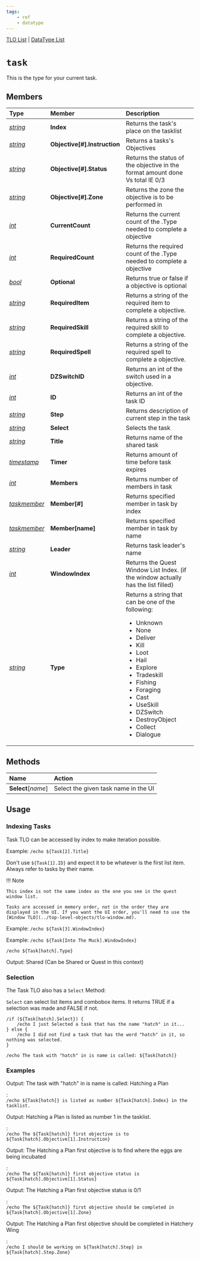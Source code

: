 ```yaml
---
tags:
    - ref
    - datatype
---
```

[TLO List](../top-level-objects/tlo-list.md) | [DataType List](../data-types/datatype-list.md)
# `task`

This is the type for your current task.

## Members

| **Type** | **Member** | **Description** |
| :--- | :--- | :--- |
| [_string_](datatype-string.md) | **Index** | Returns the task&apos;s place on the tasklist |
| [_string_](datatype-string.md) | **Objective[#].Instruction** | Returns a tasks&apos;s Objectives |
| [_string_](datatype-string.md) | **Objective[#].Status** | Returns the status of the objective in the format amount done Vs total IE 0/3 |      
| [_string_](datatype-string.md) | **Objective[#].Zone** | Returns the zone the objective is to be performed in |
| [_int_](datatype-int.md) | **CurrentCount** | Returns the current count of the .Type needed to complete a objective |
| [_int_](datatype-int.md) | **RequiredCount** | Returns the required count of the .Type needed to complete a objective |
| [_bool_](datatype-bool.md) | **Optional** | Returns true or false if a objective is optional |
| [_string_](datatype-string.md) | **RequiredItem** | Returns a string of the required item to complete a objective.|
| [_string_](datatype-string.md) | **RequiredSkill** | Returns a string of the required skill to complete a objective.|
| [_string_](datatype-string.md) | **RequiredSpell** | Returns a string of the required spell to complete a objective.|
| [_int_](datatype-int.md) | **DZSwitchID** | Returns an int of the switch used in a objective.|
| [_int_](datatype-int.md) | **ID** | Returns an int of the task ID|
| [_string_](datatype-string.md) | **Step** | Returns description of current step in the task|
| [_string_](datatype-string.md) | **Select** | Selects the task|
| [_string_](datatype-string.md) | **Title** | Returns name of the shared task|
| [_timestamp_](datatype-timestamp.md) | **Timer** | Returns amount of time before task expires|
| [_int_](datatype-int.md) | **Members** | Returns number of members in task|
| [_taskmember_](datatype-task.md) | **Member[</b>#<b>]** | Returns specified member in task by index|
| [_taskmember_](datatype-task.md) | **Member[</b>name<b>]** | Returns specified member in task by name|
| [_string_](datatype-string.md) | **Leader** | Returns task leader&apos;s name|
| [_int_](datatype-int.md) | **WindowIndex** | Returns the Quest Window List Index. (if the window actually has the list filled)|
| [_string_](datatype-string.md) | **Type** | Returns a string that can be one of the following:<ul><li>Unknown</li><li>None</li><li>Deliver</li><li>Kill</li><li>Loot</li><li>Hail</li><li>Explore</li><li>Tradeskill</li><li>Fishing</li><li>Foraging</li><li>Cast</li><li>UseSkill</li><li>DZSwitch</li><li>DestroyObject</li><li>Collect</li><li>Dialogue</li></ul> |

## Methods

| Name | Action |
| :--- | :--- |
| **Select**[_name_] | Select the given task name in the UI |


## Usage

### Indexing Tasks

Task TLO can be accessed by index to make iteration possible.

Example: `/echo ${Task[2].Title}`

Don't use `${Task[1].ID}` and expect it to be whatever is the first list item. Always refer to tasks by their name.

!!! Note

    This index is not the same index as the one you see in the quest window list.

    Tasks are accessed in memory order, not in the order they are displayed in the UI. If you want the UI order, you'll need to use the [Window TLO](../top-level-objects/tlo-window.md).

Example: `/echo ${Task[3].WindowIndex}`

Example: `/echo ${Task[Into The Muck].WindowIndex}`

`/echo ${Task[hatch].Type}`

Output: Shared (Can be Shared or Quest in this context)

### Selection

The Task TLO also has a `Select` Method:

`Select` can select list items and combobox items. It returns TRUE if a selection was made and FALSE if not.

```
/if (${Task[hatch].Select}) {
    /echo I just Selected a task that has the name "hatch" in it...
} else {
    /echo I did not find a task that has the word "hatch" in it, so nothing was selected.
}

/echo The task with "hatch" in is name is called: ${Task[hatch]}
```

### Examples

Output: The task with "hatch" in is name is called: Hatching a Plan

:   
    ```
    /echo ${Task[hatch]} is listed as number ${Task[hatch].Index} in the tasklist.
    ```

Output: Hatching a Plan is listed as number 1 in the tasklist.

:   
    ```
    /echo The ${Task[hatch]} first objective is to ${Task[hatch].Objective[1].Instruction}
    ```

Output: The Hatching a Plan first objective is to find where the eggs are being incubated

:   
    ```
    /echo The ${Task[hatch]} first objective status is ${Task[hatch].Objective[1].Status}
    ```

Output: The Hatching a Plan first objective status is 0/1

:   
    ```
    /echo The ${Task[hatch]} first objective should be completed in ${Task[hatch].Objective[1].Zone}
    ```

Output: The Hatching a Plan first objective should be completed in Hatchery Wing

:   
    ```
    /echo I should be working on ${Task[hatch].Step} in ${Task[hatch].Step.Zone}
    ```
